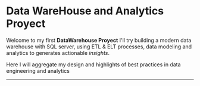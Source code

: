 # Data WareHouse and Analytics Proyect

Welcome to my first **DataWarehouse Proyect** 
I'll try building a modern data warehouse with SQL server, using ETL &amp; ELT processes, data modeling and analytics to generates actionable *insights*.

Here I will aggregate my design and highlights of best practices in data engineering and analytics

---

